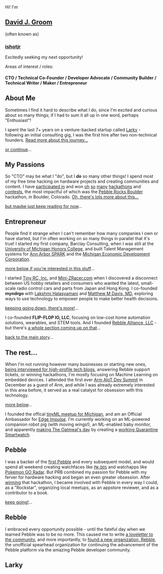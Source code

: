 Hi! I'm  
## [David J. Groom](https://www.linkedin.com/in/davidjgroom/)
(often known as)
### [ishotjr](http://ishotjr.com/)

Excitedly seeking my next opportunity!  

Areas of interest / roles:  

#### CTO / Technical Co-Founder / Developer Advocate / Community Builder / Technical Writer / Maker / Entrepreneur



## About Me

Sometimes I find it hard to describe what I do, since I'm excited and curious about so many things; if I had to sum it all up in one word, perhaps "Enthusiast"!  

I spent the last 7+ years on a venture-backed startup called [Larky](https://nudge.larky.com/) - following an initial consulting gig, I was the first hire after two non-technical founders. [Read more about this journey...](#/6)

[or continue](#/2)...  



## My Passions

So "CTO" may be what I "do", but I ***do*** so many other things! I spend most of my free time hacking on hardware projects and creating communities and content. I have [participated in](https://www.hackster.io/ishotjr) and won [oh](https://www.hackster.io/ishotjr/hexy-a-virtual-pet-that-spurs-good-decisions-7fa74c) [so](https://www.hackster.io/ishotjr/iorct-the-internet-of-radio-controlled-things-8a6bed) [many](https://www.hackster.io/ishotjr/whendi-iot-empowered-collaborative-baby-care-9432f0) [hackathons](https://www.hackster.io/ishotjr/campable-the-internet-of-tents-4bd80b) and [contests](https://www.hackster.io/ishotjr/smrt-sensor-based-model-rocket-telemetry-b9ddac), the most impactful of which was the [Pebble Rocks Boulder](https://www.hackster.io/team-hack-dads/pebble-altimeter-smart-strap-aa01b9) hackathon, in Boulder, Colorado. [Oh, there's lots more about this...](#/5)

[but maybe just keep reading for now](#/3)...  



## Entrepreneur

People find it strange when I can't remember how many companies I own or have started, but I'm often working on so many things in parallel that it's true! I started my first company, Barclay Consulting, when I was still at the [University of Michigan Honors College](https://lsa.umich.edu/honors), and built Talent Management systems for [Ann Arbor SPARK](https://annarborusa.org/) and the [Michigan Economic Development Corporation](https://www.michiganbusiness.org/press-releases/2011/07/medc-launches-one-stop-talent-portal-for-skilled-job-seekers-employers/).

[more below if you're interested in this stuff](#/3/1)...  


I started [Tiny RC, Inc.](http://shop.tinyrc.com/) and [Mini-ZRacer.com](http://mini-zracer.com/) when I discovered a disconnect between US hobby retailers and consumers who wanted the latest, small-scale radio control cars and parts from Japan and Hong Kong. I co-founded **myndrgo** with [Lakshmi Halasyamani](https://www.linkedin.com/in/lakshmi-halasyamani-b09b6091) and [Matthew M Davis, MD](https://www.feinberg.northwestern.edu/faculty-profiles/az/profile.html?xid=35745), exploring ways to use technology to empower people to make better health decisions.  

[keeping going down, there's more!](#/3/2)...  


I co-founded **FLIP-FLOP IO, LLC**, focusing on low-cost home automation solutions, wearables, and STEM tools. And I founded [Rebble Alliance, LLC](http://rebble.io/) - but there's [a whole section coming up on that](#/5)...  

[back to the main story](#/4)...  



## The rest...

When I'm not running however many businesses or starting new ones, [being interviewed for high-profile tech blogs](https://www.engadget.com/2020-03-03-undead-gadgets.html), answering Rebble support tickets, or winning hackathons, I'm mostly focusing on Machine Learning on embedded devices. I attended the first ever [Arm AIoT Dev Summit](http://ishotjr.com/first-arm-aiot-dev-summit-in-pictures/) in December as a guest of Arm, and while I was already extremely interested in this area before, it served as a real catalyst for obsession with this technology.  

[more below](#/4/1)...  


I founded the offical [tinyML meetup for Michigan](https://www.meetup.com/tinyML-Enabling-low-Power-ML-at-the-edge-Ann-Arbor-MI/), and am an Official Ambassador for [Edge Impulse](https://edgeimpulse.com/). I'm currently working on an ML-powered companion robot pig (with moving wings!), an ML-enabled baby monitor, and apparently [making The Oatmeal's day](https://twitter.com/Oatmeal/status/1267118660251815937) by creating a [working Quarantine Smartwatch](https://twitter.com/IShJR/status/1266874260750045185).  



## Pebble

I was a backer of the [first Pebble](https://www.kickstarter.com/projects/getpebble/pebble-e-paper-watch-for-iphone-and-android?ref=profile_created) and every subsequent model, and would spend all weekend creating watchfaces like [`PW-DOS`](https://apps.rebble.io/en_US/application/550f2f3a46cb79c9bc000044?query=pw-dos&section=watchfaces) and watchapps like [Pokemon GO Radar](http://ishotjr.com/pokemon-go-radar-pebble-watchapp-poc/). But PRB combined my passion for Pebble with my ferver for hardware hacking and began an even greater obsession. After [winning](https://www.hackster.io/team-hack-dads/pebble-altimeter-smart-strap-aa01b9) that hackathon, I became involved with Pebble in every way I could, as a "Rockstar", organizing local meetups, as an appstore reviewer, and as a contributor to a book.  

[keep going!](#/5/1)...  


## Rebble

I embraced every opportunity possible - until the fateful day when we learned Pebble was to be no more. This caused me to write [a loveletter to the community](http://ishotjr.com/a-love-letter-to-pebble-and-the-pebble-community/), and more importantly, to [found a new organization, Rebble](https://rebble.io/2016/12/09/rebble-pebble-reborn.html), the unofficial spearhead organization for continuing the advancement of the Pebble platform via the amazing Pebble developer community.  



## Larky